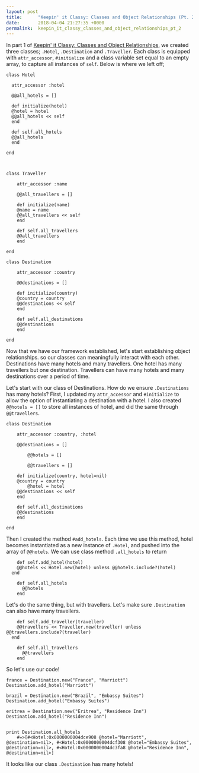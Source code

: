 ```yaml
---
layout: post
title:      "Keepin' it Classy: Classes and Object Relationships (Pt. 2)"
date:       2018-04-04 21:27:35 +0000
permalink:  keepin_it_classy_classes_and_object_relationships_pt_2
---
```



In part 1 of [Keepin' it Classy: Classes and Object Relationships](http://edensenait.com/keepin_it_classy_classes_and_object_relationships_pt_1), we created three classes; `.Hotel`, `.Destination` and `.Traveller`. Each class is equipped with `attr_accessor`, `#initialize` and a class variable set equal to an empty array, to capture all instances of `self`. Below is where we left off;

```
class Hotel

  attr_accessor :hotel

  @@all_hotels = []

  def initialize(hotel)
  @hotel = hotel
  @@all_hotels << self
  end
		
  def self.all_hotels
  @@all_hotels
  end

end



class Traveller

    attr_accessor :name

    @@all_travellers = []

    def initialize(name)
    @name = name
    @@all_travellers << self
    end 

    def self.all_travellers
    @@all_travellers
    end

end

class Destination

    attr_accessor :country 

    @@destinations = []

    def initialize(country)
    @country = country
    @@destinations << self
    end

    def self.all_destinations
    @@destinations
    end

end

```

Now that we have our framework established, let's start establishing object relationships. so our classes can meaningfully interact with each other. Destinations have many hotels and many travellers. One hotel has many travellers but one destination. Travellers can have many hotels and many destinations over a period of time.


Let's start with our class of Destinations. How do we ensure `.Destinations` has many hotels? First, I updated my `attr_accessor` and `#initialize` to allow the option of instantiating a destination with a hotel. I also created `@@hotels = []` to store all instances of hotel, and did the same through `@@travellers`.

```
class Destination

    attr_accessor :country, :hotel

    @@destinations = []
		
		@@hotels = []
		
		@@travellers = []

    def initialize(country, hotel=nil)
    @country = country
		@hotel = hotel
    @@destinations << self
    end

    def self.all_destinations
    @@destinations
    end

end
```

Then I created the method `#add_hotels`. Each time we use this method, hotel becomes instantiated as a new instance of `.Hotel`, and pushed into the array of `@@hotels`. We can use class method `.all_hotels` to return


```
	def self.add_hotel(hotel)
    @@hotels << Hotel.new(hotel) unless @@hotels.include?(hotel)
  end
	
	def self.all_hotels 
	  @@hotels 
	end
```

Let's do the same thing, but with travellers. Let's make sure `.Destination` can also have many travellers.

```
	def self.add_traveller(traveller)
    @@travellers << Traveller.new(traveller) unless @@travellers.include?(traveller)
  end
	
	def self.all_travellers
	  @@travellers
	end
```

So let's use our code!

```
france = Destination.new("France", "Marriott")
Destination.add_hotel("Marriott")

brazil = Destination.new("Brazil", "Embassy Suites")
Destination.add_hotel("Embassy Suites")

eritrea = Destination.new("Eritrea", "Residence Inn")
Destination.add_hotel("Residence Inn")


print Destination.all_hotels 
    #=>[#<Hotel:0x0000000004dce908 @hotel="Marriott", @destination=nil>, #<Hotel:0x0000000004dcf308 @hotel="Embassy Suites", @destination=nil>, #<Hotel:0x0000000004dc3fa8 @hotel="Residence Inn", @destination=nil>]
```

It looks like our class `.Destination` has many hotels!


